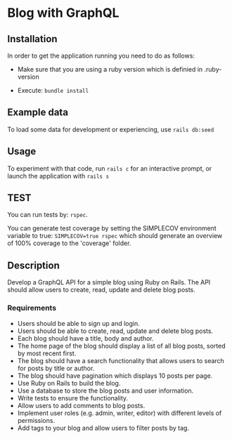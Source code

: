 # Blog with GraphQL

## Installation

In order to get the application running you need to do as follows:

- Make sure that you are using a ruby version which is definied in .ruby-version

- Execute: `bundle install`

## Example data

To load some data for development or experiencing, use `rails db:seed`

## Usage

To experiment with that code, run `rails c` for an interactive prompt, or launch the application with `rails s`

## TEST

You can run tests by: `rspec`.

You can generate test coverage by setting the SIMPLECOV environment variable to true: `SIMPLECOV=true rspec` which should generate an overview of 100% coverage to the 'coverage' folder.

## Description
Develop a GraphQL API for a simple blog using Ruby on Rails. The API should allow
users to create, read, update and delete blog posts.
### Requirements
- Users should be able to sign up and login.
- Users should be able to create, read, update and delete blog posts.
- Each blog should have a title, body and author.
- The home page of the blog should display a list of all blog posts, sorted by most recent
first.
- The blog should have a search functionality that allows users to search for posts by
title or author.
- The blog should have pagination which displays 10 posts per page.
- Use Ruby on Rails to build the blog.
- Use a database to store the blog posts and user information.
- Write tests to ensure the functionality.
- Allow users to add comments to blog posts.
- Implement user roles (e.g. admin, writer, editor) with different levels of permissions.
- Add tags to your blog and allow users to filter posts by tag.
